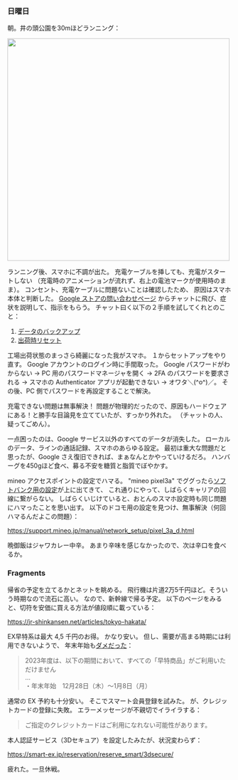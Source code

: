 ### 日曜日

朝。井の頭公園を30mほどランニング：

<img src="https://i.imgur.com/kFqpoTh.jpg" width="500">

ランニング後、スマホに不調が出た。
充電ケーブルを挿しても、充電がスタートしない
（充電時のアニメーションが流れず、右上の電池マークが使用時のまま）。
コンセント、充電ケーブルに問題ないことは確認したため、
原因はスマホ本体と判断した。
[Google ストアの問い合わせページ](https://support.google.com/store/gethelp)
からチャットに飛び、症状を説明して、指示をもらう。
チャット曰く以下の２手順を試してくれとのこと：

1. [データのバックアップ](https://support.google.com/pixelphone/answer/7179901)
2. [出荷時リセット](https://support.google.com/pixelphone/answer/4596836)

工場出荷状態のまっさら綺麗になった我がスマホ。
１からセットアップをやり直す。
Google アカウントのログイン時に手間取った。
Google パスワードがわからない ->
PC 用のパスワードマネージャを開く ->
2FA のパスワードを要求される ->
スマホの Authenticator アプリが起動できない ->
オワタ＼(^o^)／。
その後、PC 側でパスワードを再設定することで解決。

充電できない問題は無事解決！
問題が物理的だったので、原因もハードウェアにある！と勝手な目論見を立てていたが、すっかり外れた。
（チャットの人、疑ってごめん）。

一点困ったのは、Google サービス以外のすべてのデータが消失した。
ローカルのデータ、ラインの通話記録、スマホのあらゆる設定。
最初は重大な問題だと思ったが、Google さえ復旧できれば、まぁなんとかやっていけるだろ。
ハンバーグを450gほど食べ、募る不安を糖質と脂質でぼやかす。

mineo アクセスポイントの設定でハマる。
"mineo pixel3a" でググったら[ソフトバンク用の設定](https://support.mineo.jp/manual/network_setup/pixel_3a_s.html)が上に出てきて、
これ通りにやって、しばらくキャリアの回線に繋がらない。
しばらくいじけていると、おとんのスマホ設定時も同じ問題にハマったことを思い出す。
以下のドコモ用の設定を見つけ、無事解決（何回ハマるんだよこの問題）：

https://support.mineo.jp/manual/network_setup/pixel_3a_d.html

晩御飯はジャワカレー中辛。
あまり辛味を感じなかったので、次は辛口を食べるか。

### Fragments

帰省の予定を立てるかとネットを眺める。
飛行機は片道2万5千円ほど。そういう時期なので流石に高い。
なので、新幹線で帰る予定。
以下のページをみると、切符を安価に買える方法が値段順に載っている：

https://jr-shinkansen.net/articles/tokyo-hakata/

EX早特系は最大 4,5 千円のお得。
かなり安い。
但し、需要が高まる時期には利用できないようで、
年末年始も[ダメだった](https://expy.jp/topics/detail/?id=712)：

> 2023年度は、以下の期間において、すべての「早特商品」がご利用いただけません<br>
> ...<br>
> ・年末年始　12月28日（木）～1月8日（月）

通常の EX 予約も十分安い。
そこでスマート会員登録を試みた。
が、クレジットカードの登録に失敗。
エラーメッセージが不親切でイライラする：

> ご指定のクレジットカードはご利用になれない可能性があります。

本人認証サービス（3Dセキュア）を設定したみたが、状況変わらず：

https://smart-ex.jp/reservation/reserve_smart/3dsecure/

疲れた。一旦休戦。
